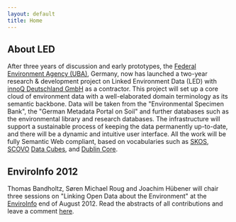 ```yaml
---
layout: default
title: Home
---
```


## About LED

After three years of discussion and early prototypes, the [Federal Environment Agency (UBA)](http://www.umweltbundesamt.de/), Germany, now has launched a two-year research & development project on Linked Environment Data (LED) with [innoQ Deutschland GmbH](http://www.innoq.com/en) as a contractor. This project will set up a core cloud of environment data with a well-elaborated domain terminology as its semantic backbone. Data will be taken from the "Environmental Specimen Bank", the "German Metadata Portal on Soil" and further databases such as the environmental library and research databases. The infrastructure will support a sustainable process of keeping the data permanently up-to-date, and there will be a dynamic and intuitive user interface. All the work will be fully Semantic Web compliant, based on vocabularies such as [SKOS](http://www.w3.org/2004/02/skos/), [SCOVO](http://semanticweb.org/wiki/Scovo) [Data Cubes](http://www.w3.org/TR/vocab-data-cube/), and [Dublin Core](http://dublincore.org/).

## EnviroInfo 2012

Thomas Bandholtz, Søren Michael Roug and Joachim Hübener will chair three sessions on "Linking Open Data about the Environment" at the [EnviroInfo](http://www.enviroinfo2012.org/) end of August 2012. Read the abstracts of all contributions and leave a comment [here](enviroinfo2012.html).
